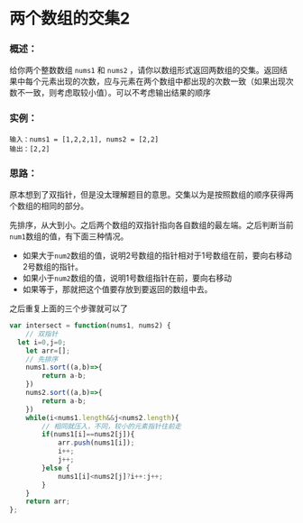 # 两个数组的交集2

### 概述：

给你两个整数数组 `nums1` 和 `nums2` ，请你以数组形式返回两数组的交集。返回结果中每个元素出现的次数，应与元素在两个数组中都出现的次数一致（如果出现次数不一致，则考虑取较小值）。可以不考虑输出结果的顺序

### 实例：

```
输入：nums1 = [1,2,2,1], nums2 = [2,2]
输出：[2,2]
```

### 思路：

原本想到了双指针，但是没太理解题目的意思。交集以为是按照数组的顺序获得两个数组的相同的部分。

先排序，从大到小。之后两个数组的双指针指向各自数组的最左端。之后判断当前`num1`数组的值，有下面三种情况。

- 如果大于`num2`数组的值，说明2号数组的指针相对于1号数组在前，要向右移动2号数组的指针。
- 如果小于`num2`数组的值，说明1号数组指针在前，要向右移动
- 如果等于，那就把这个值要存放到要返回的数组中去。

之后重复上面的三个步骤就可以了

```js
var intersect = function(nums1, nums2) {
    // 双指针
  let i=0,j=0;
    let arr=[];
    // 先排序
    nums1.sort((a,b)=>{
        return a-b;
    })
    nums2.sort((a,b)=>{
        return a-b;
    })
    while(i<nums1.length&&j<nums2.length){
        // 相同就压入，不同，较小的元素指针往前走
        if(nums1[i]==nums2[j]){
            arr.push(nums1[i]);
            i++;
            j++;
        }else {
            nums1[i]<nums2[j]?i++:j++;
        }
    }
    return arr;
};
```

